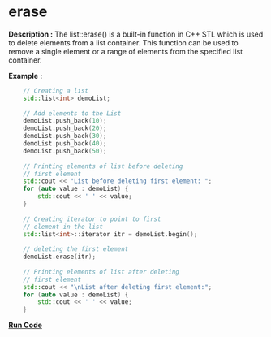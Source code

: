 # erase

**Description :** The list::erase() is a built-in function in C++ STL which is used to delete elements from a list container. This function can be used to remove a single element or a range of elements from the specified list container.
 
**Example** :
```cpp
    // Creating a list 
    std::list<int> demoList; 
  
    // Add elements to the List 
    demoList.push_back(10); 
    demoList.push_back(20); 
    demoList.push_back(30); 
    demoList.push_back(40); 
    demoList.push_back(50); 
  
    // Printing elements of list before deleting 
    // first element 
    std::cout << "List before deleting first element: "; 
    for (auto value : demoList) {
        std::cout << ' ' << value;  
    }
  
    // Creating iterator to point to first 
    // element in the list 
    std::list<int>::iterator itr = demoList.begin(); 
  
    // deleting the first element 
    demoList.erase(itr); 
  
    // Printing elements of list after deleting 
    // first element 
    std::cout << "\nList after deleting first element:"; 
    for (auto value : demoList) {
        std::cout << ' ' << value;  
    }

```
**[Run Code](https://rextester.com/BRBBY98256)**
